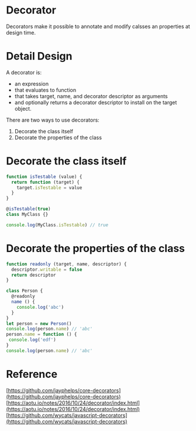 # Decorator

Decorators make it possible to annotate and modify calsses an properties at design time.

# Detail Design

A decorator is:
* an expression
* that evaluates to function 
* that takes target, name, and decorator descriptor as arguments
* and optionally returns a decorator descriptor to install on the target object.
  
There are two ways to use decorators:
1. Decorate the class itself
2. Decorate the properties of the class
# Decorate the class itself
```js
function isTestable (value) {
  return function (target) {
    target.isTestable = value
  }
}

@isTestable(true)
class MyClass {}

console.log(MyClass.isTestable) // true
```

# Decorate the properties of the class

```js
function readonly (target, name, descriptor) {
  descriptor.writable = false
  return descriptor
}

class Person {
  @readonly
  name () {
    console.log('abc')
  }
}
let person = new Person()
console.log(person.name) // 'abc'
person.name = function () {
 console.log('edf')
}
console.log(person.name) // 'abc'
```

# Reference
[https://github.com/jayphelps/core-decorators](https://github.com/jayphelps/core-decorators)
[https://aotu.io/notes/2016/10/24/decorator/index.html](https://aotu.io/notes/2016/10/24/decorator/index.html)
[https://github.com/wycats/javascript-decorators](https://github.com/wycats/javascript-decorators)
